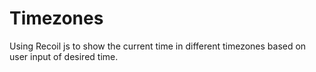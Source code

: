 # Timezones

Using Recoil js to show the current time in different timezones based on user input of desired time.